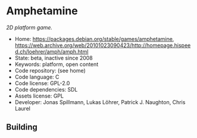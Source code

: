 # Amphetamine

_2D platform game._

- Home: https://packages.debian.org/stable/games/amphetamine, https://web.archive.org/web/20101023090423/http://homepage.hispeed.ch/loehrer/amph/amph.html
- State: beta, inactive since 2008
- Keywords: platform, open content
- Code repository: (see home)
- Code language: C
- Code license: GPL-2.0
- Code dependencies: SDL
- Assets license: GPL
- Developer: Jonas Spillmann, Lukas Löhrer, Patrick J. Naughton, Chris Laurel

## Building
